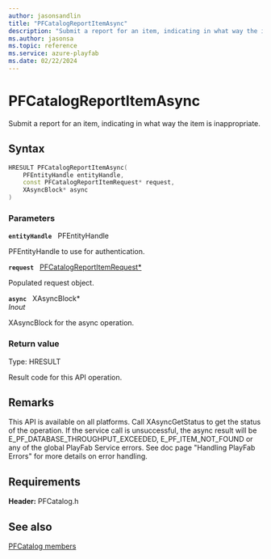 ```yaml
---
author: jasonsandlin
title: "PFCatalogReportItemAsync"
description: "Submit a report for an item, indicating in what way the item is inappropriate."
ms.author: jasonsa
ms.topic: reference
ms.service: azure-playfab
ms.date: 02/22/2024
---
```


# PFCatalogReportItemAsync  

Submit a report for an item, indicating in what way the item is inappropriate.  

## Syntax  
  
```cpp
HRESULT PFCatalogReportItemAsync(  
    PFEntityHandle entityHandle,  
    const PFCatalogReportItemRequest* request,  
    XAsyncBlock* async  
)  
```  
  
### Parameters  
  
**`entityHandle`** &nbsp; PFEntityHandle  
  
PFEntityHandle to use for authentication.  
  
**`request`** &nbsp; [PFCatalogReportItemRequest*](../../pfcatalogtypes/structs/pfcatalogreportitemrequest.md)  
  
Populated request object.  
  
**`async`** &nbsp; XAsyncBlock*  
*_Inout_*  
  
XAsyncBlock for the async operation.  
  
  
### Return value
Type: HRESULT
  
Result code for this API operation.
  
## Remarks  
  
This API is available on all platforms. Call XAsyncGetStatus to get the status of the operation. If the service call is unsuccessful, the async result will be E_PF_DATABASE_THROUGHPUT_EXCEEDED, E_PF_ITEM_NOT_FOUND or any of the global PlayFab Service errors. See doc page "Handling PlayFab Errors" for more details on error handling.
  
## Requirements  
  
**Header:** PFCatalog.h
  
## See also  
[PFCatalog members](../pfcatalog_members.md)  

  
  

